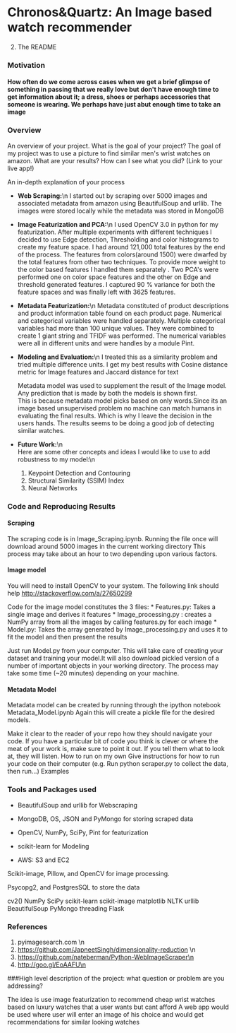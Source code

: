 # Chronos&Quartz: An Image based watch recommender

2. The README

### Motivation
#### How often do we come across cases when we get a brief glimpse of something in passing that we really love but don't have enough time to get information about it;  a dress, shoes or perhaps accessories that someone is wearing. We perhaps have just abut enough time to take an image

### Overview

An overview of your project.
What is the goal of your project?
The goal of my project was to use a picture to find similar men's wrist watches on amazon.
What are your results?
How can I see what you did? (Link to your live app!)

An in-depth explanation of your process
* __Web Scraping:__\n
  I started out by scraping over 5000 images and associated metadata from amazon using BeautifulSoup and urllib.
  The images were stored locally while the metadata was stored in MongoDB

* __Image Featurization and PCA:__\n
 I used OpenCV 3.0 in python for my featurization. After multiple experiments with different techniques I decided to use Edge detection, Thresholding and color histograms to create my feature space. I had around 121,000 total features by the end of the process. The features from colors(around 1500) were dwarfed by the total features from other two techniques. To provide more weight to
  the color based features I handled them separately . Two PCA's were performed one on color space features and the other on Edge and
  threshold generated features. I captured 90 % variance for both the feature spaces and was finally left with 3625 features.

* __Metadata Featurization:__\n
  Metadata constituted of product descriptions and product information table found on each product page. Numerical and categorical variables were handled separately. Multiple categorical variables had more than 100 unique values. They were combined to create 1 giant string and TFIDF was performed. The numerical variables were all in different units and were handles by a module Pint.  


* __Modeling and Evaluation:__\n
  I treated this as a similarity problem and tried multiple difference units. I get my best results with Cosine distance metric for Image features and Jaccard distance for text

  Metadata model was used to supplement the result of the Image model. Any prediction that is made by both the models is shown first.  
  This is because metadata model picks based on only words.Since its an image based unsupervised problem no machine can match humans in evaluating the final results. Which is why I leave the decision in the users hands. The results seems to be doing a good job of detecting similar watches.

* __Future Work:__\n  
  Here are some other concepts and ideas I would like to use to add robustness to my model:\n
    1) Keypoint Detection and Contouring
    2) Structural Similarity (SSIM) Index
    3) Neural Networks

### Code and Reproducing Results
#### Scraping
The scraping code is in Image_Scraping.ipynb. Running the file once will download around 5000 images in the current working directory
This process may take about an hour to two depending upon various factors.

#### Image model
You will need to install OpenCV to your system. The following link should help
http://stackoverflow.com/a/27650299

Code for the image model constitutes the 3 files:
          * Features.py: Takes a single image and derives it features
          * Image_processing.py : creates a NumPy array from all the images by calling features.py for each image
          * Model.py: Takes the array generated by Image_processing.py and uses it to fit the model and then present the results

Just run Model.py from your computer. This will take care of  creating your dataset and training your model.It will also download pickled version of a number of important objects in your working directory. The process may take some time (~20 minutes) depending on your machine.

#### Metadata Model

Metadata model can be created by running through the ipython notebook Metadata_Model.ipynb
Again this will create a pickle file for the desired models.


Make it clear to the reader of your repo how they should navigate your code.
If you have a particular bit of code you think is clever or where the meat of your work is, make sure to point it out. If you tell them what to look at, they will listen.
How to run on my own
Give instructions for how to run your code on their computer (e.g. Run python scraper.py to collect the data, then run...)
Examples

### Tools and Packages used

* BeautifulSoup and urllib for Webscraping
* MongoDB, OS, JSON and PyMongo for storing scraped data
* OpenCV, NumPy, SciPy, Pint for featurization
* scikit-learn for Modeling

* AWS: S3 and EC2


Scikit-image, Pillow, and OpenCV for image processing.

Psycopg2, and PostgresSQL to store the data



cv2()
NumPy
SciPy
scikit-learn
scikit-image
matplotlib
NLTK
urllib
BeautifulSoup
PyMongo
threading
Flask


### References
1) pyimagesearch.com \n
2) https://github.com/JapneetSingh/dimensionality-reduction \n
3) https://github.com/nateberman/Python-WebImageScraper\n
4) http://goo.gl/EoAAFU\n


###High level description of the project: what question or problem are you addressing?

The idea is use image featurization to recommend cheap wrist watches based on luxury watches that a user wants but cant afford
A web app would be used where user will enter an image of his choice and would get recommendations for similar looking watches
